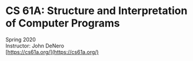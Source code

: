 # CS 61A: Structure and Interpretation of Computer Programs
Spring 2020 <br>
Instructor: John DeNero <br>
[https://cs61a.org/](https://cs61a.org/)
